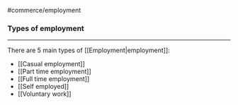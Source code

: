 #commerce/employment 

### Types of employment
---
There are 5 main types of [[Employment|employment]]:

- [[Casual employment]]
- [[Part time employment]]
- [[Full time employment]]
- [[Self employed]]
- [[Voluntary work]]
